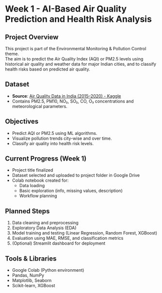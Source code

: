 # Week 1 - AI-Based Air Quality Prediction and Health Risk Analysis

## Project Overview
This project is part of the Environmental Monitoring & Pollution Control theme.  
The aim is to predict the Air Quality Index (AQI) or PM2.5 levels using historical air quality and weather data for major Indian cities, and to classify health risks based on predicted air quality.

## Dataset
- **Source**: [Air Quality Data in India (2015–2020) - Kaggle](https://www.kaggle.com/datasets/rohanrao/air-quality-data-in-india)
- Contains PM2.5, PM10, NO₂, SO₂, CO, O₃ concentrations and meteorological parameters.

## Objectives
- Predict AQI or PM2.5 using ML algorithms.
- Visualize pollution trends city-wise and over time.
- Classify air quality into health risk levels.

## Current Progress (Week 1)
- Project title finalized
- Dataset selected and uploaded to project folder in Google Drive
- Colab notebook created for:
  - Data loading
  - Basic exploration (info, missing values, description)
  - Workflow planning

## Planned Steps
1. Data cleaning and preprocessing
2. Exploratory Data Analysis (EDA)
3. Model training and testing (Linear Regression, Random Forest, XGBoost)
4. Evaluation using MAE, RMSE, and classification metrics
5. (Optional) Streamlit dashboard for deployment

## Tools & Libraries
- Google Colab (Python environment)
- Pandas, NumPy
- Matplotlib, Seaborn
- Scikit-learn, XGBoost
